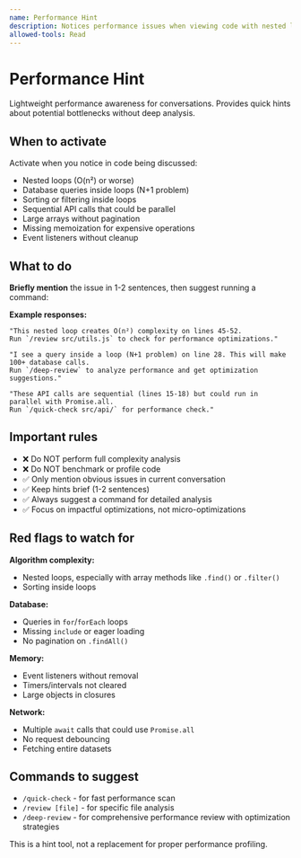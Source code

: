 ```yaml
---
name: Performance Hint
description: Notices performance issues when viewing code with nested loops, database queries in loops, inefficient algorithms, or missing caching. Use when user shows code that might have O(n²) complexity, N+1 queries, or obvious performance bottlenecks.
allowed-tools: Read
---
```


# Performance Hint

Lightweight performance awareness for conversations. Provides quick hints about potential bottlenecks without deep analysis.

## When to activate

Activate when you notice in code being discussed:
- Nested loops (O(n²) or worse)
- Database queries inside loops (N+1 problem)
- Sorting or filtering inside loops
- Sequential API calls that could be parallel
- Large arrays without pagination
- Missing memoization for expensive operations
- Event listeners without cleanup

## What to do

**Briefly mention** the issue in 1-2 sentences, then suggest running a command:

**Example responses:**

```
"This nested loop creates O(n²) complexity on lines 45-52.
Run `/review src/utils.js` to check for performance optimizations."
```

```
"I see a query inside a loop (N+1 problem) on line 28. This will make 100+ database calls.
Run `/deep-review` to analyze performance and get optimization suggestions."
```

```
"These API calls are sequential (lines 15-18) but could run in parallel with Promise.all.
Run `/quick-check src/api/` for performance check."
```

## Important rules

- ❌ Do NOT perform full complexity analysis
- ❌ Do NOT benchmark or profile code
- ✅ Only mention obvious issues in current conversation
- ✅ Keep hints brief (1-2 sentences)
- ✅ Always suggest a command for detailed analysis
- ✅ Focus on impactful optimizations, not micro-optimizations

## Red flags to watch for

**Algorithm complexity:**
- Nested loops, especially with array methods like `.find()` or `.filter()`
- Sorting inside loops

**Database:**
- Queries in `for`/`forEach` loops
- Missing `include` or eager loading
- No pagination on `.findAll()`

**Memory:**
- Event listeners without removal
- Timers/intervals not cleared
- Large objects in closures

**Network:**
- Multiple `await` calls that could use `Promise.all`
- No request debouncing
- Fetching entire datasets

## Commands to suggest

- `/quick-check` - for fast performance scan
- `/review [file]` - for specific file analysis
- `/deep-review` - for comprehensive performance review with optimization strategies

This is a hint tool, not a replacement for proper performance profiling.

